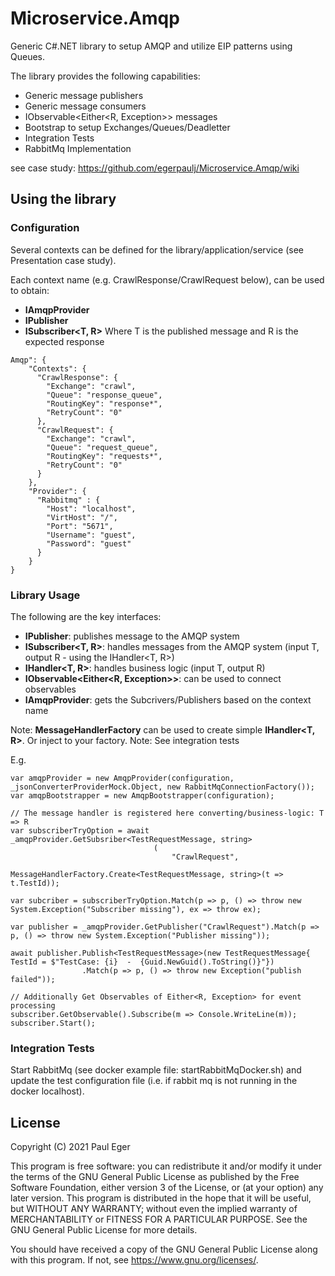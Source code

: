 # Microservice.Amqp

Generic C#.NET library to setup AMQP and utilize EIP patterns using Queues.

The library provides the following capabilities:
- Generic message publishers
- Generic message consumers
- IObservable<Either<R, Exception>> messages
- Bootstrap to setup Exchanges/Queues/Deadletter
- Integration Tests
- RabbitMq Implementation

see case study: https://github.com/egerpaulj/Microservice.Amqp/wiki

## Using the library

### Configuration
Several contexts can be defined for the library/application/service (see Presentation case study).

Each context name (e.g. CrawlResponse/CrawlRequest below), can be used to obtain:
- **IAmqpProvider**
- **IPublisher**
- **ISubscriber<T, R>** Where T is the published message and R is the expected response 


```
Amqp": {
    "Contexts": {
      "CrawlResponse": {
        "Exchange": "crawl",
        "Queue": "response_queue",
        "RoutingKey": "response*",
        "RetryCount": "0"
      },
      "CrawlRequest": {
        "Exchange": "crawl",
        "Queue": "request_queue",
        "RoutingKey": "requests*",
        "RetryCount": "0"
      }
    },
    "Provider": {
      "Rabbitmq" : {
        "Host": "localhost",
        "VirtHost": "/",
        "Port": "5671",
        "Username": "guest",
        "Password": "guest"
      }
    }
}
```

### Library Usage
The following are the key interfaces:
- **IPublisher**: publishes message to the AMQP system
- **ISubscriber<T, R>**: handles messages from the AMQP system (input T, output R - using the IHandler<T, R>)
- **IHandler<T, R>**: handles business logic (input T, output R)
- **IObservable<Either<R, Exception>>**: can be used to connect observables
- **IAmqpProvider**: gets the Subcrivers/Publishers based on the context name

Note: **MessageHandlerFactory** can be used to create simple **IHandler<T, R>**. Or inject to your factory.
Note: See integration tests

E.g.
```
var amqpProvider = new AmqpProvider(configuration, _jsonConverterProviderMock.Object, new RabbitMqConnectionFactory());
var amqpBootstrapper = new AmqpBootstrapper(configuration);

// The message handler is registered here converting/business-logic: T => R
var subscriberTryOption = await _amqpProvider.GetSubsriber<TestRequestMessage, string>
                                (
                                    "CrawlRequest",
                                    MessageHandlerFactory.Create<TestRequestMessage, string>(t => t.TestId));

var subcriber = subscriberTryOption.Match(p => p, () => throw new System.Exception("Subscriber missing"), ex => throw ex);

var publisher = _amqpProvider.GetPublisher("CrawlRequest").Match(p => p, () => throw new System.Exception("Publisher missing"));

await publisher.Publish<TestRequestMessage>(new TestRequestMessage{ TestId = $"TestCase: {i}  -  {Guid.NewGuid().ToString()}"})
                .Match(p => p, () => throw new Exception("publish failed"));

// Additionally Get Observables of Either<R, Exception> for event processing
subscriber.GetObservable().Subscribe(m => Console.WriteLine(m));
subscriber.Start();
```

### Integration Tests
Start RabbitMq (see docker example file: startRabbitMqDocker.sh) and update the test configuration file (i.e. if rabbit mq is not running in the docker localhost).

## License
Copyright (C) 2021  Paul Eger

This program is free software: you can redistribute it and/or modify
it under the terms of the GNU General Public License as published by
the Free Software Foundation, either version 3 of the License, or
(at your option) any later version.
This program is distributed in the hope that it will be useful,
but WITHOUT ANY WARRANTY; without even the implied warranty of
MERCHANTABILITY or FITNESS FOR A PARTICULAR PURPOSE.  See the
GNU General Public License for more details.

You should have received a copy of the GNU General Public License
along with this program.  If not, see <https://www.gnu.org/licenses/>.
